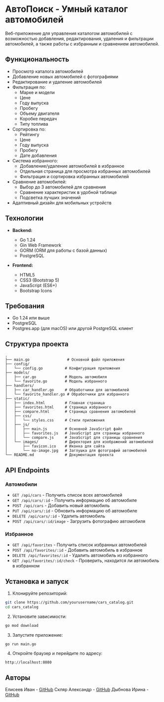 # АвтоПоиск - Умный каталог автомобилей

Веб-приложение для управления каталогом автомобилей с возможностью добавления, редактирования, удаления и фильтрации автомобилей, а также работы с избранным и сравнением автомобилей.

## Функциональность

- Просмотр каталога автомобилей
- Добавление новых автомобилей с фотографиями
- Редактирование и удаление автомобилей
- Фильтрация по:
  - Марке и модели
  - Цене
  - Году выпуска
  - Пробегу
  - Объему двигателя
  - Коробке передач
  - Типу топлива
- Сортировка по:
  - Рейтингу
  - Цене
  - Году выпуска
  - Пробегу
  - Дате добавления
- Система избранного:
  - Добавление/удаление автомобилей в избранное
  - Отдельная страница для просмотра избранных автомобилей
  - Фильтрация и сортировка избранных автомобилей
- Сравнение автомобилей:
  - Выбор до 3 автомобилей для сравнения
  - Сравнение характеристик в удобной таблице
  - Подсветка лучших значений
- Адаптивный дизайн для мобильных устройств

## Технологии

- **Backend:**
  - Go 1.24
  - Gin Web Framework
  - GORM (ORM для работы с базой данных)
  - PostgreSQL

- **Frontend:**
  - HTML5
  - CSS3 (Bootstrap 5)
  - JavaScript (ES6+)
  - Bootstrap Icons

## Требования

- Go 1.24 или выше
- PostgreSQL
- Postgres.app (для macOS) или другой PostgreSQL клиент

## Структура проекта

```
.
├── main.go                 # Основной файл приложения
├── config/
│   └── config.go          # Конфигурация приложения
├── models/
│   ├── car.go             # Модель автомобиля
│   └── favorite.go        # Модель избранного
├── handlers/
│   ├── car_handler.go     # Обработчики для автомобилей
│   └── favorite_handler.go # Обработчики для избранного
├── static/
│   ├── index.html         # Главная страница
│   ├── favorites.html     # Страница избранного
│   ├── compare.html       # Страница сравнения автомобилей
│   ├── css/
│   │   └── styles.css     # Стили приложения
│   ├── js/
│   │   ├── main.js        # Основной JavaScript файл
│   │   ├── favorites.js   # JavaScript для страницы избранного
│   │   └── compare.js     # JavaScript для страницы сравнения
│   └── images/            # Директория для изображений автомобилей
│       ├── favicon.ico    # Иконка для сайта
│       └── no-image.jpg   # Заглушка для фотографий автомобилей
└── README.md              # Документация проекта
```

## API Endpoints

### Автомобили

- `GET /api/cars` - Получить список всех автомобилей
- `GET /api/cars/:id` - Получить информацию об автомобиле
- `POST /api/cars` - Добавить новый автомобиль
- `PUT /api/cars/:id` - Обновить информацию об автомобиле
- `DELETE /api/cars/:id` - Удалить автомобиль
- `POST /api/cars/:id/image` - Загрузить фотографию автомобиля

### Избранное

- `GET /api/favorites` - Получить список избранных автомобилей
- `POST /api/favorites/:id` - Добавить автомобиль в избранное
- `DELETE /api/favorites/:id` - Удалить автомобиль из избранного
- `GET /api/favorites/:id/check` - Проверить, находится ли автомобиль в избранном

## Установка и запуск

1. Клонируйте репозиторий:
```bash
git clone https://github.com/yourusername/cars_catalog.git
cd cars_catalog
```

2. Установите зависимости:
```bash
go mod download
```

3. Запустите приложение:
```bash
go run main.go
```

4. Откройте браузер и перейдите по адресу:
```
http://localhost:8080
```

## Авторы

Елисеев Иван - [GitHub](https://github.com/van-create)
Скляр Александр - [GitHub](https://github.com/Lokichisan)
Дыбнова Ирина - [GitHub](https://github.com/CrazyCucumber1337)